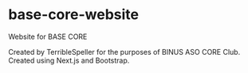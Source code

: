 # base-core-website
Website for BASE CORE

Created by TerribleSpeller for the purposes of BINUS ASO CORE Club. 
Created using Next.js and Bootstrap.

